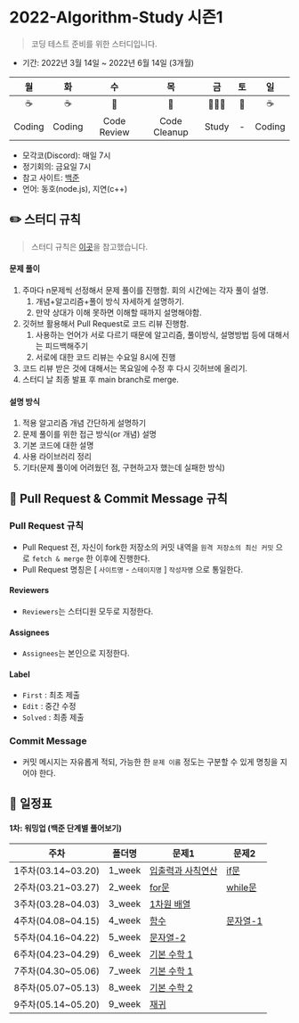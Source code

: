 # 2022-Algorithm-Study 시즌1

> 코딩 테스트 준비를 위한 스터디입니다.

- 기간: 2022년 3월 14일 ~ 2022년 6월 14일 (3개월)

|   월   |   화   |     수      |      목      |  금   | 토  |   일   |
| :----: | :----: | :---------: | :----------: | :---: | :-: | :----: |
|  ☕️   |  ☕️   |     📝      |      📑      |  👨🏻‍💻   | 🎲  |  ☕️   |
| Coding | Coding | Code Review | Code Cleanup | Study |  -  | Coding |

- 모각코(Discord): 매일 7시
- 정기회의: 금요일 7시
- 참고 사이트: [백준](https://www.acmicpc.net/)
- 언어: 동호(node.js), 지연(c++)

## ✏️ 스터디 규칙

> 스터디 규칙은 [이곳](https://github.com/soo5717/2021-Algorithm-Study)을 참고했습니다.

#### 문제 풀이

1. 주마다 n문제씩 선정해서 문제 풀이를 진행함. 회의 시간에는 각자 풀이 설명.
   1. 개념+알고리즘+풀이 방식 자세하게 설명하기.
   2. 만약 상대가 이해 못하면 이해할 때까지 설명해야함.
2. 깃허브 활용해서 Pull Request로 코드 리뷰 진행함.
   1. 사용하는 언어가 서로 다르기 때문에 알고리즘, 풀이방식, 설명방법 등에 대해서는 피드백해주기
   2. 서로에 대한 코드 리뷰는 수요일 8시에 진행
3. 코드 리뷰 받은 것에 대해서는 목요일에 수정 후 다시 깃허브에 올리기.
4. 스터디 날 최종 발표 후 main branch로 merge.

#### 설명 방식

1. 적용 알고리즘 개념 간단하게 설명하기
2. 문제 풀이를 위한 접근 방식(or 개념) 설명
3. 기본 코드에 대한 설명
4. 사용 라이브러리 정리
5. 기타(문제 풀이에 어려웠던 점, 구현하고자 했는데 실패한 방식)

## **🧲 Pull Request & Commit Message 규칙**

### Pull Request 규칙

- Pull Request 전, 자신이 fork한 저장소의 커밋 내역을 `원격 저장소의 최신 커밋` 으로 `fetch & merge` 한 이후에 진행한다.
- Pull Request 명칭은 [ `사이트명` - `스테이지명` ] `작성자명` 으로 통일한다.

#### Reviewers

- `Reviewers`는 스터디원 모두로 지정한다.

#### Assignees

- `Assignees`는 본인으로 지정한다.

#### Label

- `First` : 최초 제출
- `Edit` : 중간 수정
- `Solved` : 최종 제출

### Commit Message

- 커밋 메시지는 자유롭게 적되, 가능한 한 `문제 이름` 정도는 구분할 수 있게 명칭을 지어야 한다.

## 📅 일정표

#### 1차: 워밍업 (백준 단계별 풀어보기)

| 주차               | 폴더명 | 문제1                                               | 문제2                                     |
| ------------------ | ------ | --------------------------------------------------- | ----------------------------------------- |
| 1주차(03.14~03.20) | 1_week | [입출력과 사칙연산](https://www.acmicpc.net/step/1) | [if문](https://www.acmicpc.net/step/4)    |
| 2주차(03.21~03.27) | 2_week | [for문](https://www.acmicpc.net/step/3)             | [while문](https://www.acmicpc.net/step/3) |
| 3주차(03.28~04.03) | 3_week | [1차원 배열](https://www.acmicpc.net/step/6)        |
| 4주차(04.08~04.15) | 4_week | [함수](https://www.acmicpc.net/step/5)              | [문자열-1](https://www.acmicpc.net/step/7)  |
| 5주차(04.16~04.22) | 5_week | [문자열-2](https://www.acmicpc.net/step/7) |
| 6주차(04.23~04.29) | 6_week | [기본 수학 1](https://www.acmicpc.net/step/8) |
| 7주차(04.30~05.06) | 7_week | [기본 수학 1](https://www.acmicpc.net/step/8) |
| 8주차(05.07~05.13) | 8_week | [기본 수학 2](https://www.acmicpc.net/step/10) |
| 9주차(05.14~05.20) | 9_week | [재귀](https://www.acmicpc.net/step/19) |
